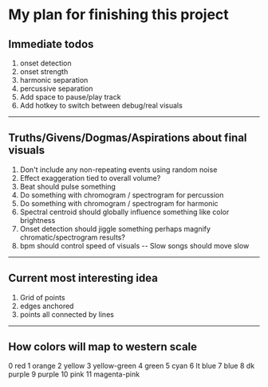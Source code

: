 # My plan for finishing this project

## Immediate todos

1) onset detection
2) onset strength
3) harmonic separation
4) percussive separation
5) Add space to pause/play track
6) Add hotkey to switch between debug/real visuals

--------------------------------------------------------------------------------

## Truths/Givens/Dogmas/Aspirations about final visuals

1) Don't include any non-repeating events using random noise
2) Effect exaggeration tied to overall volume?
3) Beat should pulse something
4) Do something with chromogram / spectrogram for percussion
5) Do something with chromogram / spectrogram for harmonic
6) Spectral centroid should globally influence something like color brightness
7) Onset detection should jiggle something
   perhaps magnify chromatic/spectrogram results?
8) bpm should control speed of visuals -- Slow songs should move slow

--------------------------------------------------------------------------------

## Current most interesting idea

1) Grid of points
2) edges anchored
3) points all connected by lines

--------------------------------------------------------------------------------

## How colors will map to western scale

0 red
1 orange
2 yellow
3 yellow-green
4 green
5 cyan
6 lt blue
7 blue
8 dk purple
9 purple
10 pink
11 magenta-pink